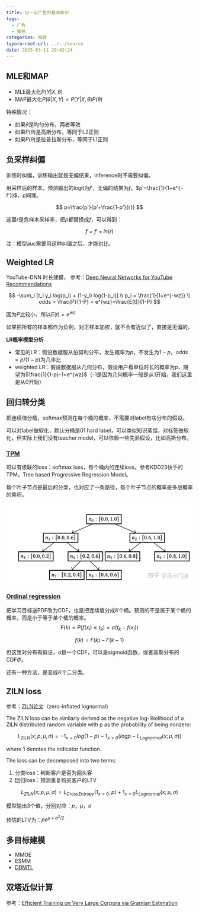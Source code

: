 ```yaml
---
title: 记一点广告的基础知识
tags:
  - 广告
  - 推荐
categories: 推荐
typora-root-url: ../../source
date: 2025-03-11 20:42:24
---
```


## MLE和MAP

- MLE最大化$P(Y|X,\theta)$
- MAP最大化$P(\theta|X,Y) \propto P(Y|X,\theta)P(\theta)$

特殊情况：

- 如果$\theta$是均匀分布，两者等效
- 如果$P(\theta)$是高斯分布，等同于L2正则
- 如果$P(\theta)$是拉普拉斯分布，等同于L1正则

## 负采样纠偏

训练时纠偏，训练输出就是无偏结果，inference时不需要纠偏。

用采样后的样本，预测输出的logit为$f'$，无偏的结果为$f$，$p'=\frac{1}{1+e^{-f'}}$，$p$同理。

$$
p=\frac{p'}{p'+\frac{1-p'}{r}}
$$

这里$r$是负样本采样率，把$p$都替换成$f$，可以得到：

$$
f=f'+ln(r)
$$

注：模型auc需要用这种纠偏之后，才能对比。

## Weighted LR

YouTube-DNN 时长建模，
参考：[Deep Neural Networks for YouTube Recommendations](https://static.googleusercontent.com/media/research.google.com/zh-CN//pubs/archive/45530.pdf)

$$
-\sum_i [t_i y_i log(p_i) + (1-y_i) log(1-p_i)] \\
p_i = \frac{1}{1+e^{-wz}} \\
odds = \frac{P}{1-P} = e^{wz}=\frac{E(t)}{1-P}
$$

因为$P$比较小，所以$E(t)=e^{wz}$

如果把所有的样本都作为负例，对正样本加权，就不会有近似了，直接是无偏的。

**LR概率模型分析**

- 常见的LR：假设数据服从伯努利分布，发生概率为$p$，不发生为$1-p$，$odds=p/(1-p)$为几率比
- weighted LR：假设数据服从几何分布，假设用户看单位时长的概率为p，期望为$\frac{1}{1-p}-1=e^{wz}$（-1是因为几何概率一般是从1开始，我们这里是从0开始）

## 回归转分类

把连续值分桶，softmax预测在每个桶的概率，不需要对label有啥分布的假设。

可以对label做软化，默认分桶是01 hard label，可以类似知识蒸馏，对标签做软化，但实际上我们没有teacher model，可以依赖一些先验假设，比如高斯分布。

### [TPM](https://arxiv.org/pdf/2306.03392)

可以有级联的loss：softmax loss，每个桶内的连续loss。参考KDD23快手的TPM，Tree based Progressive Regression Model。

每个叶子节点是最后的分类，也对应了一条路径，每个叶子节点的概率是多层概率的乘积。

![img](/images/v2-9dd5a641dae8bcbe5d821337c956025f_1440w.jpg)

### [Ordinal regression](https://en.wikipedia.org/wiki/Ordinal_regression)

把学习目标送PDF改为CDF，也是把连续值分成$K$个桶。预测的不是属于某个桶的概率，而是小于等于某个桶的概率。
$$
F(k)=P(f(x_i)\le t_k)=\sigma(t_k-f(x_i))
$$

$$
f(k)=F(k)-F(k-1)
$$

但这里对分布有假设，$\sigma$是一个CDF，可以是sigmoid函数，或者高斯分布的CDF$\Phi$。

还有一种方法，是变成$K$个二分类。

## ZILN loss

参考：[ZILN论文](https://arxiv.org/pdf/1912.07753)（zero-inflated lognormal）

The ZILN loss can be similarly derived as the negative log-likelihood of a ZILN distributed random variable with p as the probability of being nonzero:

$$
L_{ZILN}(x; p, \mu, \sigma) = −1_{x=0} log(1 − p) − 1_{x>0}(log p − L_{Lognormal}(x; \mu, \sigma))
$$

where 1 denotes the indicator function.

The loss can be decomposed into two terms:

1. 分类loss：判断客户是否为回头客
2. 回归loss：预测重复购买客户的LTV

$$
L_{ZILN}(x; p, \mu, \sigma) = L_{CrossEntropy}(1_{x>0}; p) + 1_{x>0}L_{Lognormal}(x; \mu, \sigma)
$$

模型输出3个值，分别对应：$p$，$\mu$，$\sigma$

预估的LTV为：$p e^{\mu+\sigma^2/2}$

## 多目标建模

- MMOE
- ESMM
- [DBMTL](https://arxiv.org/pdf/1902.09154)

## 双塔近似计算

参考：[Efficient Training on Very Large Corpora via Gramian Estimation](https://zhuanlan.zhihu.com/p/656834772)
